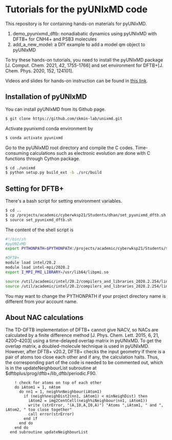 Tutorials for the pyUNIxMD code
===============================
This repository is for containing hands-on materials for pyUNIxMD.
1. demo_pyunixmd_dftb: nonadiabatic dynamics using pyUNIxMD with DFTB+ for CNH4+ and PSB3 molecules
2. add_a_new_model: a DIY example to add a model qm object to pyUNIxMD

To try these hands-on tutorials, you need to install the pyUNIxMD package [J. Comput. Chem. 2021, 42, 1755-1766] and set environment for DFTB+[J. Chem. Phys. 2020, 152, 124101].

Videos and slides for hands-on instruction can be found in [this link](https://compchem-cybertraining.github.io/Cyber_Training_Workshop_2022/_episodes/09-pyunixmd).




Installation of pyUNIxMD
------------------------
You can install pyUNIxMD from its Github page.

``` bash
$ git clone https://github.com/skmin-lab/unixmd.git
```

Activate pyunixmd conda environment by
``` bash
$ conda activate pyunixmd
```

Go to the pyUNIxMD root directory and compile the C codes. Time-consuming calculations such as electronic evolution are done with C functions through Cython package.
``` bash
$ cd ./unixmd
$ python setup.py build_ext -b ./src/build
```

Setting for DFTB+
-----------------
There's a bash script for setting environment variables.
``` bash
$ cd ..
$ cp /projects/academic/cyberwksp21/Students/dhan/set_pyunixmd_dftb.sh .
$ source set_pyunixmd_dftb.sh
```

The content of the shell script is
``` bash
#!/bin/sh
#pyUNIxMD
export PYTHONPATH=$PYTHONPATH:/projects/academic/cyberwksp21/Students/$USER/unixmd/src

#DFTB+
module load intel/20.2
module load intel-mpi/2020.2
export I_MPI_PMI_LIBRARY=/usr/lib64/libpmi.so

source /util/academic/intel/20.2/compilers_and_libraries_2020.2.254/linux/bin/compilervars.sh intel64
source /util/academic/intel/20.2/compilers_and_libraries_2020.2.254/linux/mpi/intel64/bin/mpivars.sh
```
You may want to change the PYTHONPATH if your project directory name is different from your account name.

About NAC calculations
----------------------
The TD-DFTB implementation of DFTB+ cannot give NACV, so NACs are calculated by a finite difference method [J. Phys. Chem. Lett. 2015, 6, 21, 4200–4203] using a time-delayed overlap matrix in pyUNIxMD. To get the overlap matrix, a doubled-molecule technique is used in pyUNIxMD. However, after DFTB+ v20.2, DFTB+ checks the input geometry if there is a pair of atoms too close each other and if any, the calculation halts. Thus, the corresponding part of the code is needed to be commented out, which is in the updateNeighbourList subroutine at $dftbplus/prog/dftb+/lib_dftb/periodic.F90.
``` Fortran
    ! check for atoms on top of each other
    do iAtom1 = 1, nAtom
      do nn1 = 1, neigh%nNeighbour(iAtom1)
        if (neigh%neighDist2(nn1, iAtom1) < minNeighDist) then
          iAtom2 = img2CentCell(neigh%iNeighbour(nn1, iAtom1))
          write (strError, "(A,I0,A,I0,A)") "Atoms ",iAtom1, " and ", iAtom2, " too close together"
          call error(strError)
        end if
      end do
    end do
  end subroutine updateNeighbourList
```




